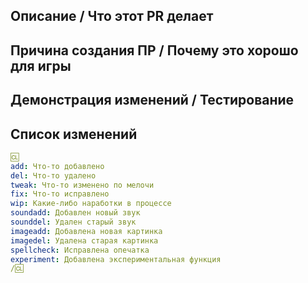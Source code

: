 ## Описание / Что этот PR делает

## Причина создания ПР / Почему это хорошо для игры

## Демонстрация изменений / Тестирование

## Список изменений

```yml
🆑
add: Что-то добавлено
del: Что-то удалено
tweak: Что-то изменено по мелочи
fix: Что-то исправлено
wip: Какие-либо наработки в процессе
soundadd: Добавлен новый звук
sounddel: Удален старый звук
imageadd: Добавлена новая картинка
imagedel: Удалена старая картинка
spellcheck: Исправлена опечатка
experiment: Добавлена экспериментальная функция
/🆑
```
